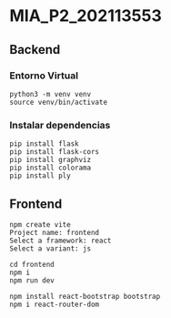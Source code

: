 # MIA_P2_202113553

## Backend

### Entorno Virtual
``` 
python3 -m venv venv
source venv/bin/activate
``` 

### Instalar dependencias
```
pip install flask
pip install flask-cors
pip install graphviz
pip install colorama
pip install ply
```

## Frontend
```
npm create vite
Project name: frontend
Select a framework: react
Select a variant: js
```

```
cd frontend
npm i
npm run dev
```

```
npm install react-bootstrap bootstrap
npm i react-router-dom
```